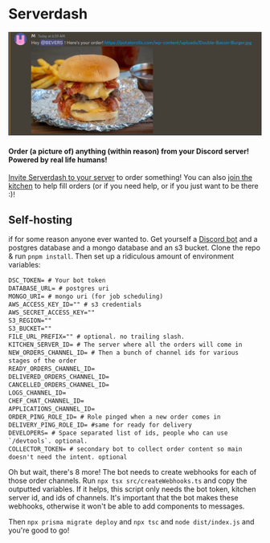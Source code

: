 # Serverdash

![A Discord message reading "Hey @BEVERS! Here's your order!". A picture of a bacon cheeseburger is attatched.](image.png)

#### Order (a picture of) anything (within reason) from your Discord server! Powered by real life humans!

[Invite Serverdash to your server](https://dsc.kitchen/) to order something! You can also [join the kitchen](https://dsc.kitchen/kitchen) to help fill orders (or if you need help, or if you just want to be there :)!

## Self-hosting

if for some reason anyone ever wanted to. Get yourself a [Discord bot](https://discord.com/developers) and a postgres database and a mongo database and an s3 bucket. Clone the repo & run `pnpm install`. Then set up a ridiculous amount of environment variables:

```env
DSC_TOKEN= # Your bot token
DATABASE_URL= # postgres uri
MONGO_URI= # mongo uri (for job scheduling)
AWS_ACCESS_KEY_ID="" # s3 credentials
AWS_SECRET_ACCESS_KEY=""
S3_REGION=""
S3_BUCKET=""
FILE_URL_PREFIX="" # optional. no trailing slash.
KITCHEN_SERVER_ID= # The server where all the orders will come in
NEW_ORDERS_CHANNEL_ID= # Then a bunch of channel ids for various stages of the order
READY_ORDERS_CHANNEL_ID=
DELIVERED_ORDERS_CHANNEL_ID=
CANCELLED_ORDERS_CHANNEL_ID=
LOGS_CHANNEL_ID=
CHEF_CHAT_CHANNEL_ID=
APPLICATIONS_CHANNEL_ID=
ORDER_PING_ROLE_ID= # Role pinged when a new order comes in
DELIVERY_PING_ROLE_ID= #same for ready for delivery
DEVELOPERS= # Space separated list of ids, people who can use `/devtools`. optional.
COLLECTOR_TOKEN= # secondary bot to collect order content so main doesn't need the intent. optional
```

Oh but wait, there's 8 more! The bot needs to create webhooks for each of those order channels. Run `npx tsx src/createWebhooks.ts` and copy the outputted variables. If it helps, this script only needs the bot token, kitchen server id, and ids of channels.
It's important that the bot makes these webhooks, otherwise it won't be able to add components to messages.

Then `npx prisma migrate deploy` and `npx tsc` and `node dist/index.js` and you're good to go!
